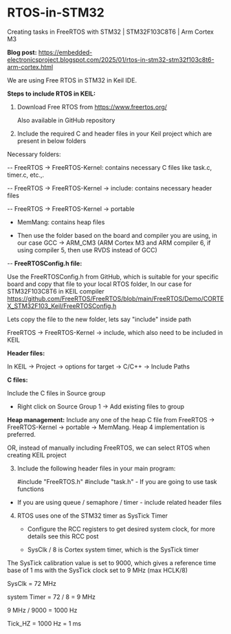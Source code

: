 # RTOS-in-STM32
Creating tasks in FreeRTOS with STM32 | STM32F103C8T6 | Arm Cortex M3 

**Blog post:** https://embedded-electronicsproject.blogspot.com/2025/01/rtos-in-stm32-stm32f103c8t6-arm-cortex.html


We are using Free RTOS in STM32 in Keil IDE.

**Steps to include RTOS in KEIL:**


1. Download Free RTOS from https://www.freertos.org/

   Also available in GitHub repository

2.  Include the required C and header files in your Keil project which are present in below folders

Necessary folders:

-- FreeRTOS -> FreeRTOS-Kernel: contains necessary C files like task.c, timer.c, etc.,.

-- FreeRTOS -> FreeRTOS-Kernel -> include: contains necessary header files

-- FreeRTOS -> FreeRTOS-Kernel ->  portable

  - MemMang: contains heap files
          
 - Then use the folder based on the board and compiler you are using, in our case GCC -> ARM_CM3 (ARM Cortex M3 and ARM compiler 6, if using compiler 5, then use RVDS instead of GCC)
          
-- **FreeRTOSConfig.h file:**

 Use the FreeRTOSConfig.h from GitHub, which is suitable for your specific board and copy that file to your local RTOS folder, In our case for STM32F103C8T6 in KEIL compiler
 https://github.com/FreeRTOS/FreeRTOS/blob/main/FreeRTOS/Demo/CORTEX_STM32F103_Keil/FreeRTOSConfig.h
 
 Lets copy the file to the new folder, lets say "include" inside path
 
 FreeRTOS -> FreeRTOS-Kernel -> include, which also need to be included in KEIL
 

**Header files:**

In KEIL -> Project -> options for target -> C/C++ -> Include Paths

**C files:**

Include the C files in Source group

- Right click on Source Group 1 -> Add existing files to group

**Heap management:** Include any one of the heap C file from FreeRTOS -> FreeRTOS-Kernel   ->  portable -> MemMang. Heap 4 implementation is preferred.


OR, instead of manually including FreeRTOS, we can select RTOS when creating KEIL project


3. Include the following header files in your main program:
   

   #include "FreeRTOS.h"
   #include "task.h" - If you are going to use task functions


- If you are using queue / semaphore / timer - include related header files
  

4. RTOS uses one of the STM32 timer as SysTick Timer
   
    - Configure the RCC registers to get desired system clock, for more details see this RCC  post
      
    - SysClk / 8 is Cortex system timer, which is the SysTick timer
   

The SysTick calibration value is set to 9000, which gives a reference time base of 1 ms with the SysTick clock set to 9 MHz (max HCLK/8)

SysClk = 72 MHz

system Timer = 72 / 8 = 9 MHz

9 MHz / 9000 = 1000 Hz

Tick_HZ = 1000 Hz = 1 ms

